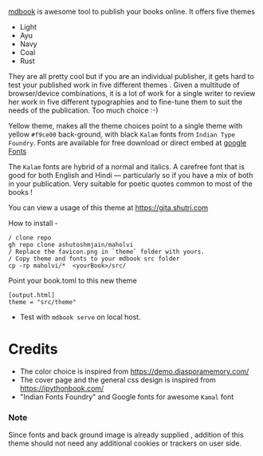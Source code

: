 [mdbook](https://github.com/rust-lang/mdBook)  is awesome tool to publish your books online. It offers five themes 
- Light
- Ayu
- Navy
- Coal
- Rust

They are all pretty cool but if you are an individual publisher, it gets hard to test your published work in five different themes . Given a multitude of browser/device combinations, it is a lot of work for a single writer to review her work in five different typographies and to fine-tune them to suit the needs of the publication. Too much choice :-)

Yellow theme, makes all the theme choices point to a single theme with yellow `#f9ce00` back-ground, with black `Kalam` fonts from `Indian Type Foundry`. Fonts are available for free download or direct embed at [google Fonts](https://fonts.google.com/specimen/Kalam?query=Indian+Type+Foundry&noto.script=Deva)

The `Kalam` fonts are hybrid of a normal and italics. A carefree font that is good for both English and Hindi — particularly so if you have a mix of both in your publication. Very suitable for poetic quotes common to most of the books !

You can view a usage of this theme at https://gita.shutri.com

How to install - 

```
/ clone repo
gh repo clone ashutoshmjain/maholvi
/ Replace the favicon.png in `theme` folder with yours.
/ Copy theme and fonts to your mdbook src folder
cp -rp maholvi/*  <yourBook>/src/

```
Point your book.toml to this new theme

```
[output.html]
theme = "src/theme"
```

- Test with `mdbook serve` on local host.

# Credits
- The color choice is inspired from https://demo.diasporamemory.com/
- The cover page and the general css design is inspired from https://ipythonbook.com/
- "Indian Fonts Foundry" and Google fonts for awesome `Kamal` font

### Note
Since fonts and back ground image is already supplied , addition of this theme should not need any additional cookies or trackers on user side.
